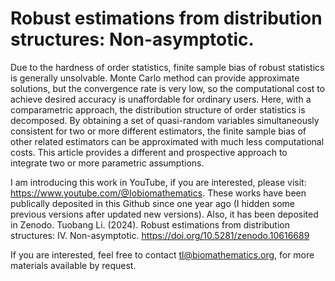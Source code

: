 # Robust estimations from distribution structures: Non-asymptotic.

Due to the hardness of order statistics, finite sample bias of robust statistics is generally unsolvable. Monte Carlo method can provide approximate solutions, but the convergence rate is very low, so the computational cost to achieve desired accuracy is unaffordable for ordinary users. Here, with a comparametric approach, the distribution structure of order statistics is decomposed. By obtaining a set of quasi-random variables simultaneously consistent for two or more different estimators, the finite sample bias of other related estimators can be approximated with much less computational costs. This article provides a different and prospective approach to integrate two or more parametric assumptions. 

I am introducing this work in YouTube, if you are interested, please visit: https://www.youtube.com/@Iobiomathematics. These works have been publically deposited in this Github since one year ago (I hidden some previous versions after updated new versions). Also, it has been deposited in Zenodo. Tuobang Li. (2024). Robust estimations from distribution structures: IV. Non-asymptotic. https://doi.org/10.5281/zenodo.10616689

If you are interested, feel free to contact tl@biomathematics.org, for more materials available by request. 
